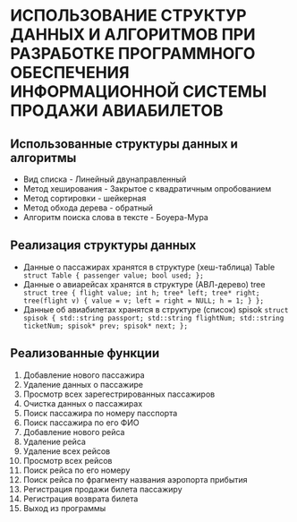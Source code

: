 # ИСПОЛЬЗОВАНИЕ СТРУКТУР ДАННЫХ И АЛГОРИТМОВ ПРИ РАЗРАБОТКЕ ПРОГРАММНОГО ОБЕСПЕЧЕНИЯ ИНФОРМАЦИОННОЙ СИСТЕМЫ ПРОДАЖИ АВИАБИЛЕТОВ
## Использованные структуры данных и алгоритмы
- Вид списка - Линейный двунаправленный
- Метод хеширования - Закрытое с квадратичным опробованием
- Метод сортировки - шейкерная
- Метод обхода дерева - обратный
- Алгоритм поиска слова в тексте - Боуера-Мура
## Реализация структуры данных
  - Данные о пассажирах хранятся в структуре (хеш-таблица) Table
`  struct Table {
    passenger value;
    bool used;
};`
- Данные о авиарейсах хранятся в структуре (АВЛ-дерево) tree
`  struct tree {
    flight value;
    int h;
    tree* left;
    tree* right;
    tree(flight v)
    {
        value = v;
        left = right = NULL;
        h = 1;
    }
};`
- Данные об авиабилетах хранятся в структуре (список) spisok
`struct spisok {
    std::string passport;
    std::string flightNum;
    std::string ticketNum;
    spisok* prev;
    spisok* next;
};`

## Реализованные функции
1.	Добавление нового пассажира
2.	Удаление данных о пассажире
3.	Просмотр всех зарегестрированных пассажиров
4.	Очистка данных о пассажирах
5.	Поиск пассажира по номеру пасспорта
6.	Поиск пассажира по его ФИО
7.	Добавление нового рейса
8.	Удаление рейса
9.	Удаление всех рейсов
10.	 Просмотр всех рейсов
11.	 Поиск рейса по его номеру
12.	 Поиск рейса по фрагменту названия аэропорта прибытия
13.	 Регистрация продажи билета пассажиру
14.	 Регистрация возврата билета
15.	 Выход из программы




